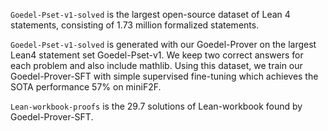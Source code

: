 `Goedel-Pset-v1-solved` is the largest open-source dataset of Lean 4 statements, consisting of 1.73 million formalized statements.

`Goedel-Pset-v1-solved` is generated with our Goedel-Prover on the largest Lean4 statement set Goedel-Pset-v1. We keep two correct answers for each problem and also include mathlib. Using this dataset, we train our Goedel-Prover-SFT with simple supervised fine-tuning which achieves the SOTA performance 57% on miniF2F.

`Lean-workbook-proofs` is the 29.7 solutions of Lean-workbook found by Goedel-Prover-SFT.